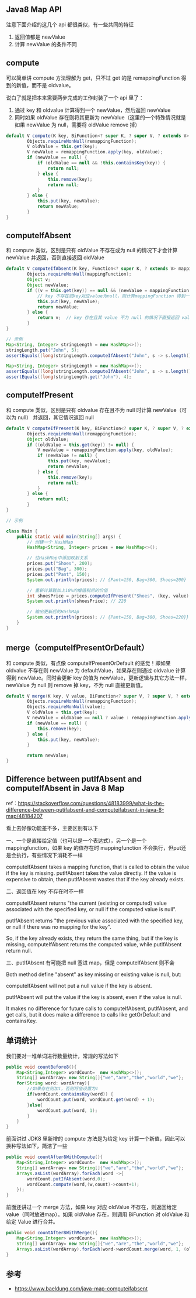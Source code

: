 Java8 Map API
---

注意下面介绍的这几个 api 都很类似，有一些共同的特征

1. 返回值都是 newValue
2. 计算 newValue 的条件不同


## compute

可以简单讲 compute 方法理解为 get，只不过 get 的是 remappingFunction 得到的新值，而不是 oldvalue。

说白了就是把本来需要两步完成的工作封装了一个 api 里了：

1. 通过 key 和 oldvalue 计算得到一个 newValue，然后返回 newValue
2. 同时如果 oldValue 存在则将其更新为 newValue（这里的一个特殊情况就是如果 newValue 为 null，需要将 oldValue remove 掉）


```Java
default V compute(K key, BiFunction<? super K, ? super V, ? extends V> remappingFunction) {
        Objects.requireNonNull(remappingFunction);
        V oldValue = this.get(key);
        V newValue = remappingFunction.apply(key, oldValue);
        if (newValue == null) {
            if (oldValue == null && !this.containsKey(key)) {
                return null;
            } else {
                this.remove(key);
                return null;
            }
        } else {
            this.put(key, newValue);
            return newValue;
        }
}
```


## computeIfAbsent

和 compute 类似，区别是只有 oldValue 不存在或为 null 的情况下才会计算 newValue 并返回，否则直接返回 oldValue


```Java
default V computeIfAbsent(K key, Function<? super K, ? extends V> mappingFunction) {
        Objects.requireNonNull(mappingFunction);
        Object v;
        Object newValue;
        if ((v = this.get(key)) == null && (newValue = mappingFunction.apply(key)) != null) { // 这里如果 mappingFunction 计算得到是 null 则不会把 null put 进去
            // key 不存在或key对应value为null，则计算mappingFunction 得到一个 newValue，并将 key-newValue 放进map里，同时返回 newValue
            this.put(key, newValue);
            return newValue;
        } else {
            return v;  // key 存在且其 value 不为 null 的情况下直接返回 value
        }
}

// 示例
Map<String, Integer> stringLength = new HashMap<>();
stringLength.put("John", 5);
assertEquals((long)stringLength.computeIfAbsent("John", s -> s.length()), 5); 

Map<String, Integer> stringLength = new HashMap<>();
assertEquals((long)stringLength.computeIfAbsent("John", s -> s.length()), 4); // Since the key “John” is not present, it computes the value by passing the key as a parameter to the mappingFunction.
assertEquals((long)stringLength.get("John"), 4);
```

## computeIfPresent

和 compute 类似，区别是只有 oldvalue 存在且不为 null 时计算 newValue（可以为 null） 并返回，其它情况返回 null

```Java
default V computeIfPresent(K key, BiFunction<? super K, ? super V, ? extends V> remappingFunction) {
        Objects.requireNonNull(remappingFunction);
        Object oldValue;
        if ((oldValue = this.get(key)) != null) {
            V newValue = remappingFunction.apply(key, oldValue);
            if (newValue != null) {
                this.put(key, newValue);
                return newValue;
            } else {
                this.remove(key);
                return null;
            }
        } else {
            return null;
        }
}

// 示例

class Main {
    public static void main(String[] args) {
        // 创建一个 HashMap
        HashMap<String, Integer> prices = new HashMap<>();

        // 往HashMap中添加映射关系
        prices.put("Shoes", 200);
        prices.put("Bag", 300);
        prices.put("Pant", 150);
        System.out.println(prices); // {Pant=150, Bag=300, Shoes=200}

        // 重新计算鞋加上10%的增值税后的价值
        int shoesPrice = prices.computeIfPresent("Shoes", (key, value) -> value + value * 10/100);
        System.out.println(shoesPrice); // 220

        // 输出更新后的HashMap
        System.out.println(prices); // {Pant=150, Bag=300, Shoes=220}}
    }
}
```

## merge（computeIfPresentOrDefault）

和 compute 类似，有点像 computeIfPresentOrDefault 的感觉！即如果 oldvalue 不存在则 newValue 为 defaultValue，如果存在则通过 oldvalue 计算得到 newValue。同时会更新 key 的值为 newValue，更新逻辑与其它方法一样，newValue 为 null 则 remove 掉 key，不为 null 直接更新值。


```Java
default V merge(K key, V value, BiFunction<? super V, ? super V, ? extends V> remappingFunction) {
        Objects.requireNonNull(remappingFunction);
        Objects.requireNonNull(value);
        V oldValue = this.get(key);
        V newValue = oldValue == null ? value : remappingFunction.apply(oldValue, value);
        if (newValue == null) {
            this.remove(key);
        } else {
            this.put(key, newValue);
        }

        return newValue;
}
```

## Difference between putIfAbsent and computeIfAbsent in Java 8 Map

ref：https://stackoverflow.com/questions/48183999/what-is-the-difference-between-putifabsent-and-computeifabsent-in-java-8-map/48184207

看上去好像功能差不多，主要区别有以下

一、一个是直接给定值（也可以是一个表达式），另一个是一个 mappingfunction，如果 key 的值存在时 mappingfunction 不会执行，但put还是会执行，有些情况下消耗不一样

computeIfAbsent takes a mapping function, that is called to obtain the value if the key is missing.
putIfAbsent takes the value directly.
If the value is expensive to obtain, then putIfAbsent wastes that if the key already exists.

二、返回值在 key 不存在时不一样

computeIfAbsent returns "the current (existing or computed) value associated with the specified key, or null if the computed value is null".

putIfAbsent returns "the previous value associated with the specified key, or null if there was no mapping for the key".

So, if the key already exists, they return the same thing, but if the key is missing, computeIfAbsent returns the computed value, while putIfAbsent return null.

三、putIfAbsent 有可能把 null 塞进 map，但是 computeIfAbsent 则不会

Both method define "absent" as key missing or existing value is null, but:

computeIfAbsent will not put a null value if the key is absent.

putIfAbsent will put the value if the key is absent, even if the value is null.

It makes no difference for future calls to computeIfAbsent, putIfAbsent, and get calls, but it does make a difference to calls like getOrDefault and containsKey.



## 单词统计

我们要对一堆单词进行数量统计，常规的写法如下

```Java
public void countBefore8(){
    Map<String,Integer> wordCount=  new HashMap<>();
    String[] wordArray= new String[]{"we","are","the","world","we"};
    for(String word: wordArray){
        //如果存在则加1，否则将值设置为1
        if(wordCount.containsKey(word)) {
            wordCount.put(word, wordCount.get(word) + 1);
        }else{
            wordCount.put(word, 1);
        }
    }
}
```

前面讲过 JDK8 里新增的 compute 方法是为给定 key 计算一个新值，因此可以换种写法如下，简洁了一些

```Java
public void countAfter8WithCompute(){
    Map<String,Integer> wordCount=  new HashMap<>();
    String[] wordArray= new String[]{"we","are","the","world","we"};
    Arrays.asList(wordArray).forEach(word ->{
        wordCount.putIfAbsent(word,0);
        wordCount.compute(word,(w,count)->count+1);
    });
}
```

前面还讲过一个 merge 方法，如果 key 对应 oldValue 不存在，则返回给定 value（同时放进map）。如果 oldValue 存在，则调用 BiFunction 对 oldValue 和 给定 Value 进行合并。

```Java
public void countAfter8WithMerge(){
    Map<String,Integer> wordCount=  new HashMap<>();
    String[] wordArray= new String[]{"we","are","the","world","we"};
    Arrays.asList(wordArray).forEach(word->wordCount.merge(word, 1, (oldCount, one) -> oldCount + one));
}
```

## 参考

- https://www.baeldung.com/java-map-computeifabsent
